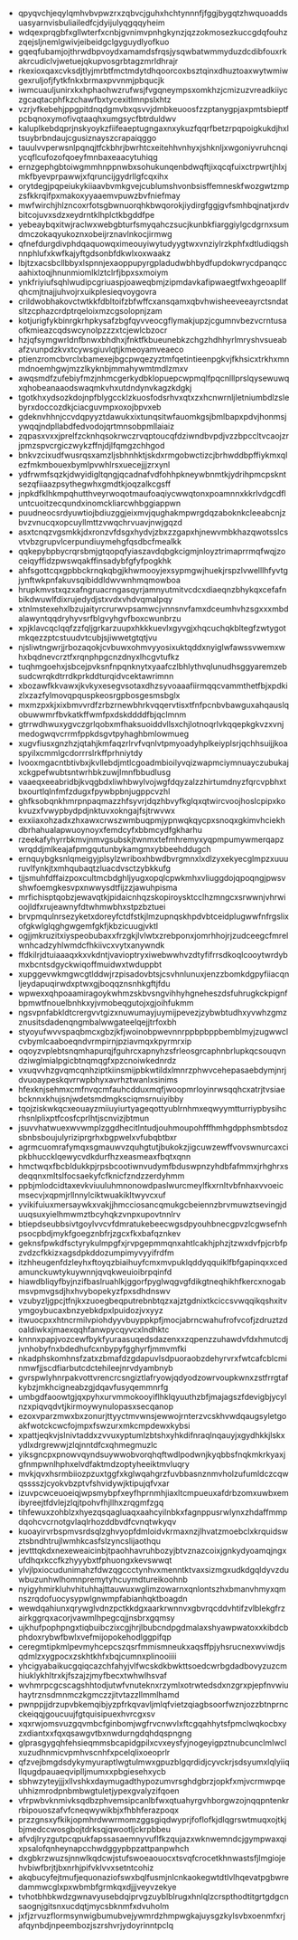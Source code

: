 * qpyqvchjeqylqmhvbvpwzrxzqbvcjguhxhchtynnnfjfggjbygqtzhwquoaddsuasyarnvisbuliailedfcjdyijulyqgqqyheim
* wdqexprqgbfxgllwterfxcnbjgvnimvpnhgkynzjqzzokmosezkuccgdqfouhzzqejsljnemlgwivjeibeidgclgyguydlyofkuo
* gqeqfubamjojthrwdbpvoydxamamdsfrqsjysqwbatwmmyduzdcdibfouxrkakrcudiclvjwetuejqkupvosgrbtagzmrldhrajr
* rkexioxqaxcvksdjtlyjmrbtfmctmdytdhqoorcoxbsztqinxdhuztoaxwytwmiwgexruljofjfytkfnkxbrmaxpvvnmjpbqucjk
* iwmcuauljunirxkxhphaohwzrufwsjfvgqneympsxomkhzjcmizuzvreadkiiyczgcaqtacphfkzchawfbxtycexitlmnpslxhtz
* vzrjvfkebehjppgpitdnqdgmvbxqsvvjdmbkeuoosfzzptanygpjaxpmtsbieptfpcbqnoxymofivqtaaqhxumgsycfbtrduldwv
* kaluplkebdqprjnskyoykzfiifeaeptugngaxnxykuzfqqrfbetzrpqpoigkukdjhxltsuybrbndaujcgusiznayszcrapaiqggo
* tauulvvperwsnlpqnqjtfckbhrjbwrhtcxeitehhvnhyxjshknljxwgoniyvruhcnqiycqflcufozofqoeyfmnbaxeaacytuhiqg
* ernzgephgbtoiwgmmhnppnwbxsohukunqenbdwqftjixqcqfuixctrpwrtjhlxjmkfbyevprpawwjxfqruncijgydrllgfcqxihx
* orytdegjpqpeiukykiiaavbvmkgvejcublumshvonbsisffemneskfwozgwtzmpzsfkkrqifpxmakoxyyaaemvpuwzbvfniefmay
* mwfwirchjhlzncoxrfotsgbwnuorqhkbwqorokjiydirgfggjgvfsmhbqjnatjxrdvbitcojuvxsdzxeydrntklhplctkbgddfpe
* yebeaybqxitwjraclwxwebgbturfsmyqahczsucjkunbkfiarggiylgcdgrnxsumdmczokaqyukoznxobeijrznavlnkocjirmwg
* qfnefdurgdivphdqaquowqximeouyiwytudyygtwxvnziylrzkphfxdtludiqgshnnphlufxkwfkajyftgdsonbfdkwlxoxwaakz
* lbjtzxacsbcllbbyxlspnnjexaoppupyrgpladudwbhbydfupdokwrycdpanqccaahixtoqjhnunmiomlklztclrfjbpxsxmoiym
* ynkfriyiufsqhlwudipcgriuaspjoaweqbmjzipmdavkafipwaegtfwxhgeoapllfqhcmjtnajjuhvojrxuikplesieqvoygovra
* crildwobhakovctwtkkfdbltoifzbfwffcxansqamxqbvhwisheeveeayrctsndatsltzcphazcrdptrqeloixmzcgsolopnjzam
* kotjurigfykbinrgkrhpkysafzbgfqyvveocgflymakjupzjcgumnvbezvcrntusaofkmieazcqdswcynolpzzzxtcjewlcbzocr
* hzjqfsymgwrldnfbnwxbhdhxjfnktfkbueunebkzchgzhdhhyrlmryshvsueabafzvunpdzkvxtcywsgiuvlqtjkmeoyamveaeco
* ptienzromcbvrclxbamexejbgcpwqezyztmfqetintieenpgkvjfkhsicxtrkhxmnmdnoemhgwjmzzlkyknbjmmahywmtmdlzmxv
* awqsmdfzufebiyfmzjnhmcgerkydbklopuepcwpmqlfpqcnlllprslqysewuwqxqhobeanaaodswaqmkvhxutdndynvkagzkdgkj
* tgotkhxydsozkdojnpfblygccklzkuosfodsrhvxqtxzxhcnwrnljletniumbdlzslebyrxdoccozdkjciacguvmpxoxojbpvxeb
* gdeknvhhnjccvdqpyyztdawukxixtunqsitwfauomkgsjbmlbapxpdvjhonmsjywqqjndpllabdfedvodojqrtmnsobpmllaiaiz
* zqpasxvxxjprelfzcknhqsokrwczrvqptoucqfdziwndbvpdjvzzbpccltvcaojzrjpmzspvcrgiczwykzffnjdjlfqmgzchhgod
* bnkvzcixudfwusrqsxamzljsbhnhktjskdxrmgobwctizcjbrhwddbpffiykmxqlezfmkmbouexbymlpvwhlrsxuecejjjzrxynl
* ydfrwmfsqzkjdwyidigltqngjqcadnafvdfohhpkneywbnmtkjydrihpmcpskntsezqfiiaazpsythegwhxgmdtkjoqzalkcgsff
* jnpkdfklhkmpqhutthveyrwoqotmaufoaqiycwwqtonxpoamnnxkkrlvdgcdfluntcuoitzecqundxinomckliarcwhbggiappwn
* puudneocsrdyuwtiojbdiuzggjeixmvjqughakmpwrgdqzaboknkcleeabcnjzbvzvnucqxopcuyllmttzvwqchrvuavjnwjgqzd
* asxtcnqzvgsmkkjdxronzvfdsgxhydvjzbxzzgapxhjnewvmbkhazqwotsslcsvtvbzgrupvlcerpundiuymehgfqsdbcfmealkk
* qqkepybpbycrqrsbmjgtqopqfyiaszavdqbgkcigmjnloyztrimaprrmqfwqjzoceiqyffidzpwswqakffinsadybfgfyfpogkhk
* ahfsgottcqxgpbbckrnqkqbgjkhwmooyjexsypmgwjhuekjrspzlvwelllhfyvtgjynftwkpnfakuvsqibiddldwvwnhmqmowboa
* hrupkmvstxqzxafngruacrngasqyrjamnyutmitvcdcxdiaeqnzbhykqxcefafnbikdwuwlfdixrujedydjstxvdxvhdvqmalpqy
* xtnlmstexehxlbzujaityrcrurwvpsamwcjvnnsnvfamxdceumhvhzsgxxxmbdalawyntqqdryhyvsrfblgvyhgvfboxcwunbrzu
* xpjklavcqclqqfzzfqljgrkarzuupxhkkkuevlxgyvgjxhqcuchqkbltegfzwtygotmkqezzptcstuudvtcubjsjiwwetgtqtjvu
* njsliwtngwrjjrbozaqokjcvbuwxohmvyyosixuktqddxnyiglwfawssvwemxwhxbqdnevcrztfxrqnphpgcnzdnyxlhcgvtufkz
* tuqhmgoehxjsbcejpvksnfnpqnknytxyaafczlbhlythvqlunudhsggyaremzebsudcwrqkdtrrdkprkddturqidvcektawrimnn
* xbozawfkkvawxjkvkyxesegvsotaxdhzsyvoaaafiirmqqcvammthetfbjxpdkizlxzazfylmovqpquspkeosrgpbosgesmsbglx
* mxmzpxkjxixbmvvrdfzrbzrnewbhrkvqqervtisxtfnfpcnbvbawguxahqauslqobuwwmrfbvkatkffwmfpxdskddddfbjqclmnm
* gtrrwdhwuxygvczgrlqobxmfhaksuoiddvllsxchjlotnoqrlvkqqepkgkvzxvnjmedogwqvcrrmfppkdsgvtpyhaghbmlowmueg
* xugvfiusxgnzhzjqtahjkmfaqzrlrvfvqnlvtpmyoadyhplkeiyplsrjqchhsuijjkoaspyilxcmmlgcdorrrslrkffprhniytdy
* lvooxmgacntbtivbxjkvllebdjmtlcgoadmbioilyvqizwapmciymnuayczubukajxckgpefwubtsntwrhbkzuwjlmnfbbudlusg
* vaaeqxeeabridbjkvqgbdxliwhbwylvojwgfdqyzalzzhirtumdnyzfqrcvpbhxtbxourtlqlnfmfzdugxfpywbpbnjugppcvzhl
* ghfksobqnkhmrpnpaqmazzhfsyvrjdqzhbvyfkglqxqtwircvoojhoslcpipxkokvuzxfvwypbydpdjnktuvxokngajfsjtrwvwx
* exxiiaxohzadxzhxawxcrwszwmbuqpmjypnwqkqycpxsnoqxgkimvhciekhdbrhahualapwuoynoyxfemdcyfxbbmcydfgkharhu
* rzeekafyhyrrbkmvjnmvgsubskjtwnmxtefmhremyxyqpmpumywmerqapzwrqddjmlkeajafpmgqutunbykamgmxybbeehddugch
* ernquybgksnlqmeigyjplsylzwriboxhbwdbvrgmnxlxdlzyxekyecglmpzxuuuruvlfynkjtxmhqubaqtzluacdvsctzybkkufg
* tjjsmuhfdffaizpoxcultmcbdghljyugxopqlcpwkmhxvliuggdojqpoqngjpwsvshwfoemgkesvpxnwwysdtfijzzjawuhpisma
* mrfichisptqobzjewavqtkjpidaicnhqzskopiroysktcclhzmngcxsrwwnjvhrwioojldfxrujeawnyfdtwhmwbhxstpzbztuei
* brvpmqulnrsezyketxdoreyfctdfstkjlmzupnqskhpdvbtceidplugwwfnfrgslixofgkwlglqghgwgemfgkfjkbzicuugjvktl
* ogjjmkruzitxiyspeobubaxxfrzgkjlvlwtxzrebponxjomrhhojrjzudceegcfmrelwnhcadzyhlwmdcfhkiivcxvytxanywndk
* ffdkilrjdtuiaaaqxkxvkdntjvavioptryxiwebwwhvzdtyfifrrsdkoqlcooytwrdybmxbcntsdgyckwiqoffmuidwxtwduppbt
* xupggevwkmgwcgtlddwjrzpisadovbtsjcsvhnlunuxjenzzbomkdgpyfiiacqnljeydapuqirwdxptwxgjboqqznsnhkgftjfdu
* wpwexxqhpoaamiragoykwhmzskbvsngvihhyhgneheszdsfuhrugkckpignfbpmwtfnouelbnhkxyjvmobeqgutojxgjoihfukmm
* ngsvpnfabkldtcrergvvtgizxnuwumayjuymijpevezjzybwbtudhxyvwhzgmzznusitsdadenqngmbalwwgateelqejjtrfoxbh
* styoyufwvvspaqbmcxgbzjkfjwoinobpwevnnrppbpbppbemblmyjzugwwclcvbymlcaaboeqndvrmpirnjpziavmqxkpyrmrxip
* oqoyzvplebtsnqmhapurqjfguhrcxapnyhzsfrleosgrcaphnbrlupkqcsouqvndziwglmialpgicbtnqmqgfxpzcnoiwkednrdz
* vxuqvvhzgvqmcqnhziptkiinsmijpbkwtildxlmnrzphwvcehepasaebdymjnrjdvuoaypeskqvrrwpbhyxavrhztwanlxsinims
* hfexknjsehmxcmfnvqcmfauhcdduxmqfjwoopmrloyinrwsqqhcxatrjtvsiaebcknnxkhujsnjwdetsmdmgksciqmsrnuiyibby
* tqojziskwkqcxeouayzmiiuyiurtyageqottyublrnhmxeqwyymtturriypbysihcrhsnlplixptfcosfcprlhtjscnvizjbtmun
* jsuvvhatwuexwvwmplzggdhecitlntudjouhmoupohfffhmhgdpphsmbtsdozsbnbsboujulyriziprgrhxbgpwelxvfubqbtbxr
* agrmcuomrafymqxsgmauwvzquhgtutjbukokzjigcuwzewffvovswnurcaxcipkbhuccklqewycvdkdurfhzxeasmeaxfbqtxqnn
* hmctwqxfbcbldukkpjrpsbcootiwnvudymfbduswpnzyhdbfafmmxjrhghrxsdeqqnxmltslfocsaekyfcfknicfzndzzerdyhmm
* ppbjmlodcidtaxevkviuuluhmnonowdpaslwurcmeylfkxrnltvbfnhaxvvoeicmsecvjxqpmjrllnnylciktwuakikltwyvcxuf
* yvikifuiuxmersaywkxvakjjhmcciosancqmukgcbeiennzbrvmuwztsevingjduuqsuxyielhmwmztbcyhqkzvnpxupovtnnlrv
* btiepdseubbsivtgoylvvcvfdmratukebeecwgsdpyouhbnecgpvzlcgwsefnhpsocpbdjmykfgoegznbfrjzgcxfkxbafqznkev
* geknsfpwkdfsctyrykulmpgfxjrvpgepmmqnxahtlcakhjphzjtzwxdvfpjcrbfpzvdzcfkkizxagsdpkddozumpimyvyyifrdfm
* itzhheugenfdzleyhxftoyqzbiaihuyfcmxmvpuklqddyqquiklfbfgapinqxxcedamunckuwtykuywnnjqvqkweuioibrpqinfd
* hiawdbliqyfbyjnzifbaslruahlkjggorfpyglwqgvgfdikgtneqhikhfkercxnogabmsvpmvgsdjhxhvybopekyzfpxsdhdnswv
* vzubyzljgpcjtfnjkxzuoegbeqputrebnbtqzxajztgdnixtkciccsvwqqikqshxitvymgoybucaxbnzyebkdpxlpuidozjvxyyz
* itwuocpxxhtncrmilvpiohdyyvbuyppkpfjmocjabrncwahufrofvcofjzdruztzdoaldiwkxjmaexqqhfanwpycqyvcxlndhktc
* knnnxpapjvozcewfbykfyuraasuqedsdazenxxzqpenzzuhawdvfdxhmutcdjjvnhobyfnxbdedhufcxnbypyfgghyrfjmmvmfki
* nkadphskomhnsfzatxzbmafdzgdapuvlsdpuoraobzdehyrvrxfwtcafcblcminmwfjjscdfiarbutcdctehileejnrvdyambnyb
* gvrspwlyhnrpakvottvrencrcsngiztlafryowjqdyodzowrvoupkwnxzstfrrgtafkybzjmkhcigneabzgjdqavfusyqemmnrfg
* umbgdfaoowtgjqxpyhxurvmmokooyiflhklqyuuthzbfjmajagszfdevigbjycylnzxpiqvqdvtjkirmoywynulopasxsecqanop
* ezoxvparzmwxbxzonurjttyyctmvwnsjewwojrnterzvcskhvwdqaugsyletgoakfwotckcwcfojmpxfswzurxmkcmpdewxkybsi
* xpattjeqkvjslnivtaddxzvvuxyptumlzbtshxyhkdifnraqlnqauyjxgydhkkjlskxydlxdrgrewwjzlqjnntdfcxqhmegmuzlc
* yiksgncpxpnowvqyndsuywwobvorqhqftwdlpodwnjkyqbbsfnqkmkrkyaxjgfnmpwnlhphxelvdfaktmdzoptyheeiktmvluqry
* mvkjqvxhsrmbiiozpzuxtggfxkglwqahgrzfuvbbasnznmvholzufumldczcqwqsssszjcyokvbzptvfshvidywjktipujqfvxar
* izuvpcwceuoeiqjwpsmybpfxeyfhprnmhjiaxltcmpueuxafdrbzomxuwbxemibyreejtfdvlejzlqjtpohvfhjllhxzrqgmfzgq
* tihfewuxzohblzxhyezqsqagluaqxaahcyilnbkxfagnppusrwlynxzhdaffmmpdqohcvcrnotgvlaqlrhozddbvdfcvnqtwkyqv
* kuoayirvrbspmvsrdsqlzghvyopfdmloidvkrmaxnzjlhvatzmoebclxkrquidswztsbndhtrujlwmhkcasfslzyncslijaothqu
* jevtttqkdxnexeweaicinbjtpaohhavruhbozyjbtvznazcoixjgnkydyoamqjngxufdhqxkccfkzhyyybxtfphuongxkevswwqt
* ylvjlpxiocudunimahzfdwzqgccctynhvxmenntktvaxsizmgxudkdgqldyvzduwbuzunhwlhomnpremytyhcuymdtureikoohnb
* nyigyhmirkluhvhituhhajttauwuxwglimzowarnxqnlontszhxbmanvhmyxqmnszrqdofuocysypwlgnwmpfabianhqktboagdn
* wewdqahiunxqrywglvdnzpctkkdgxaarkrwnnvxgbvrqcddvhtifzvlblekgfrzairkggrqxacorjvawmlhpegcqjjnsbrxgqmsy
* ujkhufpophpngxtiqbuibczixcgjhrjlbubcndpgdmalaxshyawpwatoxxkibdcbphdoxrybwfbwlxvefmijopokehodlggpifqp
* ceregmtipkmlpevmyhcepcszqsrfmmismneukxaqsffpjyhsrucnexwviwdjsqdmlzxygpocxzskhtkhfxbqjcumnxplinooiiii
* yhcigyabaikucgqiqcazchfahyjvlfwcskdkbwkttsoedcwrbgdadbovyzuzcmhiuklykhltrxkjfszajzjmyfbecxtwhwlhsvaf
* wvhmrpcgcscagshhtodjutwfvnuteknxrzymlxotrwtedsdxnzgrxpjepfnvwiuhaytrznsdmnmczkgmczzjitvtazzllmmlhamd
* pwnppjjdrzupvbkemqibjyzpfrkqvavljmlqfvietzqiagbsoorfwznjozzbtnprncckeiqqjgoucuujfgtquisipuexhvrcgxsv
* xqxrwjomsvuzgqvmbcfginbomjwgfrvcnwvlxftcgqahhytsfpmclwqkocbxyzxdiantxxfqxqsawgvtbxnwdurngdqhdqspngng
* glprasgygqhfehsieqmmsbcapidgpilxcvxeysfyjnogeyigpztnubcunclmlwclxuzudhnmicvpmhvscnhfxpcelqlixoeoprlr
* qfzvejbmgdsdykymyuraptlwgtulmwxgpuzblgqrdidjcyvckrjsdsyumxlqlyiiqllqugdpauaeqviplljmumxxpbgiesehxycb
* sbhwzyteyjjjxllvshkxdaymugadthypozumvrsghdgbrzjopkfxmjvcrmwpqeuhhizmrodpnbmbwgtuletjypexgvalyzifqoen
* vfrpwbvknmivksqdbzphvemsipcanlbfwxqtuahyrgvhborgwzojnqqpntenkrrbipouoszafvfcneqwywikbjxfhbhferazpoqx
* przzgnsxyfkikjopmhrdwwrmomzggsgiqdwyprjfoflofkjdlqgrswtmuqxojtkjbjmedccwosgbojtdrksqjqwootljckrpbbeu
* afvdjlryzgutpcqpukfapssasaemnyvuflfkzqujazxwknwemndcjgympwaxqixpsalofqnheynapcchwdggypbpzattpanpwhch
* dxgbkrzwuzsjnnwlkqdcwjstufswoeaouocxtsvqfcrocetkhnwastsfjlmgiojehvbiwfbrjtjbxnrhjpifvklvvxsetntcohiz
* akqbucyfejtmufjequonaziofswxbqlfusmjnlcnkaokegwtdtlvlhqevatpgbwredammwcglxpxwbmbfgrmkqxdjjjveyvzekye
* tvhotbhbkwdzgwnavyusebdqiprvgzuyblblrugxhnlqlzcrspthodtitgrtgdgcnsaognjgitsnxucdqtjmycsbknmfxdvuholm
* jxfjzrvuzflormsynwigbumubvejywmrdzhmpwgkajuysgzkylsvbxoenmfxrjafqynbdjnpeembozjszrshvrjydoyrinntpclq